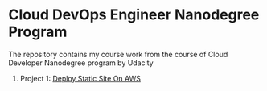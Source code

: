 # Cloud DevOps Engineer Nanodegree Program

The repository contains my course work from the course of Cloud Developer Nanodegree program by Udacity


1. Project 1: [Deploy Static Site On AWS](/project-1/Screenshots)